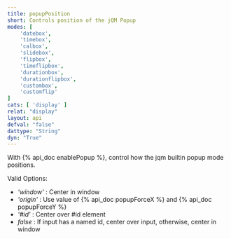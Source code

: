 ```yaml
---
title: popupPosition
short: Controls position of the jQM Popup
modes: [
	'datebox',
	'timebox',
	'calbox',
	'slidebox',
	'flipbox',
	'timeflipbox',
	'durationbox',
	'durationflipbox',
	'custombox',
	'customflip'
]
cats: [ 'display' ]
relat: "display"
layout: api
defval: "false"
dattype: "String"
dyn: "True"
---
```


With {% api_doc enablePopup %}, control how the jqm builtin popup mode positions. 

Valid Options:

 - *'window'* : Center in window
 - *'origin'* : Use value of {% api_doc popupForceX %} and {% api_doc popupForceY %}
 - *'#id'* : Center over #id element
 - *false* : If input has a named id, center over input, otherwise, center in window
